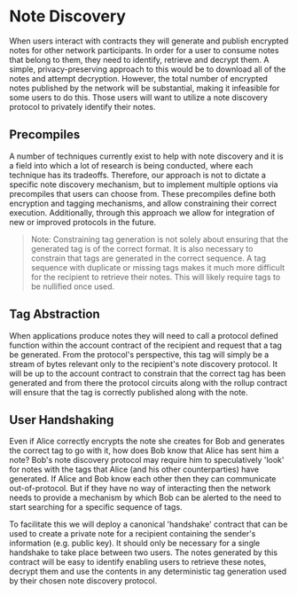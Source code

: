 <!-- Consider merging this high-level info into distinct pages which actually delve into the exact detail -->

# Note Discovery

When users interact with contracts they will generate and publish encrypted notes for other network participants. In order for a user to consume notes that belong to them, they need to identify, retrieve and decrypt them. A simple, privacy-preserving approach to this would be to download all of the notes and attempt decryption. However, the total number of encrypted notes published by the network will be substantial, making it infeasible for some users to do this. Those users will want to utilize a note discovery protocol to privately identify their notes.

## Precompiles

A number of techniques currently exist to help with note discovery and it is a field into which a lot of research is being conducted, where each technique has its tradeoffs. Therefore, our approach is not to dictate a specific note discovery mechanism, but to implement multiple options via precompiles that users can choose from. These precompiles define both encryption and tagging mechanisms, and allow constraining their correct execution. Additionally, through this approach we allow for integration of new or improved protocols in the future.

> Note: Constraining tag generation is not solely about ensuring that the generated tag is of the correct format. It is also necessary to constrain that tags are generated in the correct sequence. A tag sequence with duplicate or missing tags makes it much more difficult for the recipient to retrieve their notes. This will likely require tags to be nullified once used.

## Tag Abstraction

When applications produce notes they will need to call a protocol defined function within the account contract of the recipient and request that a tag be generated. From the protocol's perspective, this tag will simply be a stream of bytes relevant only to the recipient's note discovery protocol. It will be up to the account contract to constrain that the correct tag has been generated and from there the protocol circuits along with the rollup contract will ensure that the tag is correctly published along with the note.

## User Handshaking

Even if Alice correctly encrypts the note she creates for Bob and generates the correct tag to go with it, how does Bob know that Alice has sent him a note? Bob's note discovery protocol may require him to speculatively 'look' for notes with the tags that Alice (and his other counterparties) have generated. If Alice and Bob know each other then they can communicate out-of-protocol. But if they have no way of interacting then the network needs to provide a mechanism by which Bob can be alerted to the need to start searching for a specific sequence of tags.

To facilitate this we will deploy a canonical 'handshake' contract that can be used to create a private note for a recipient containing the sender's information (e.g. public key). It should only be necessary for a single handshake to take place between two users. The notes generated by this contract will be easy to identify enabling users to retrieve these notes, decrypt them and use the contents in any deterministic tag generation used by their chosen note discovery protocol.
